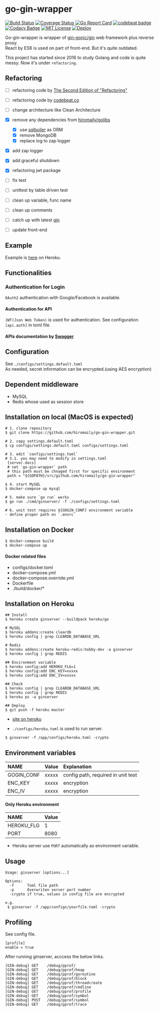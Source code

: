 # go-gin-wrapper

[![Build Status](https://travis-ci.org/hiromaily/go-gin-wrapper.svg?branch=master)](https://travis-ci.org/hiromaily/go-gin-wrapper)
[![Coverage Status](https://coveralls.io/repos/github/hiromaily/go-gin-wrapper/badge.svg?branch=master)](https://coveralls.io/github/hiromaily/go-gin-wrapper?branch=master)
[![Go Report Card](https://goreportcard.com/badge/github.com/hiromaily/go-gin-wrapper)](https://goreportcard.com/report/github.com/hiromaily/go-gin-wrapper)
[![codebeat badge](https://codebeat.co/badges/30d3509a-36be-408b-bfed-ddd6f601c075)](https://codebeat.co/projects/github-com-hiromaily-go-gin-wrapper-master)
[![Codacy Badge](https://api.codacy.com/project/badge/Grade/83df70f4373d47f8b889be10ad28d4a3)](https://www.codacy.com/app/hiromaily2/go-gin-wrapper?utm_source=github.com&amp;utm_medium=referral&amp;utm_content=hiromaily/go-gin-wrapper&amp;utm_campaign=Badge_Grade)
[![MIT License](http://img.shields.io/badge/license-MIT-blue.svg?style=flat)](https://raw.githubusercontent.com/hiromaily/go-gin-wrapper/master/LICENSE)
[![Deploy](https://www.herokucdn.com/deploy/button.svg)](https://heroku.com/deploy?template=https://github.com/hiromaily/go-gin-wrapper)

Go-gin-wrapper is wrapper of [gin-gonic/gin](https://github.com/gin-gonic/gin) web framework plus reverse proxy.  
React by ES6 is used on part of front-end. But it's quite outdated. 

This project has started since 2016 to study Golang and code is quite messy.
Now it's under `refactoring`.


## Refactoring
- [ ] refactoring code by [The Second Edition of "Refactoring"](https://martinfowler.com/articles/refactoring-2nd-ed.html)
- [ ] refactoring code by [codebeat.co](https://codebeat.co/projects/github-com-hiromaily-go-gin-wrapper-master/ratings)
- [ ] change architecture like Clean Architecture
- [x] remove any dependencies from [hiromaily/golibs](https://github.com/hiromaily/golibs)
  - [x] use [sqlboiler](https://github.com/volatiletech/sqlboiler) as ORM
  - [x] remove MongoDB
  - [x] replace log to zap logger
- [x] add zap logger
- [x] add graceful shutdown
- [x] refactoring jwt package  
- [ ] fix test
- [ ] unittest by table driven test
- [ ] clean up variable, func name
- [ ] clean up comments
- [ ] catch up with latest [gin](https://github.com/gin-gonic/gin)
- [ ] update front-end


## Example
Example is [here](https://ginserver.herokuapp.com/) on Heroku.


## Functionalities
### Authentication for Login
`OAuth2` authentication with Google/Facebook is available.

#### Authentication for API
`JWT(Json Web Token)` is used  for authentication.
See configuration `[api.auth]` in toml file.

#### APIs documentation by [Swagger](http://localhost:8080/swagger/?url=https://raw.githubusercontent.com/hiromaily/go-gin-wrapper/master/swagger/swagger.yaml)


## Configuration
See `./configs/settings.default.toml`  
As needed, secret information can be encrypted.(using AES encryption)

## Dependent middleware
- MySQL
- Redis whose used as session store


## Installation on local (MacOS is expected)
```
# 1. clone repository
$ git clone https://github.com/hiromaily/go-gin-wrapper.git

# 2. copy settings.default.toml
$ cp configs/settings.default.toml configs/settings.toml

# 3. edit `configs/settings.toml`
# 3.1. you may need to modify in settings.toml
 [server.docs]
 # set `go-gin-wrapper` path
 # this path must be chnaged first for specific environment
 path = "${GOPATH}/src/github.com/hiromaily/go-gin-wrapper"

$ 4. start MySQL
$ docker-compose up mysql
 
# 5. make sure `go run` works
$ go run ./cmd/ginserver/ -f ./configs/settings.toml

# 6. unit test requires ${GOGIN_CONF} environment variable
- define proper path on `.envrc`
```


## Installation on Docker
```
$ docker-compose build
$ docker-compose up
```

#### Docker related files
* configs/docker.toml
* docker-compose.yml
* docker-compose.override.yml
* Dockerfile
* ./build/docker/*


## Installation on Heroku
```
## Install 
$ heroku create ginserver --buildpack heroku/go

# MySQL
$ heroku addons:create cleardb
$ heroku config | grep CLEARDB_DATABASE_URL

# Redis
$ heroku addons:create heroku-redis:hobby-dev -a ginserver 
$ heroku config | grep REDIS

## Environment variable
$ heroku config:add HEROKU_FLG=1
$ heroku config:add ENC_KEY=xxxxx
$ heroku config:add ENC_IV=xxxxx

## Check
$ heroku config | grep CLEARDB_DATABASE_URL
$ heroku config | grep REDIS
$ heroku ps -a ginserver

## Deploy
$ git push -f heroku master
``` 

* [site on heroku](https://ginserver.herokuapp.com/)

* `./configs/heroku.toml` is used to run server.  
```
$ ginserver -f /app/configs/heroku.toml -crypto
```


## Environment variables
| NAME              | Value            | Explanation                        |
|:------------------|:-----------------|:-----------------------------------|
| GOGIN_CONF        | xxxxx            | config path, required in unit test |
| ENC_KEY           | xxxxx            | encryption                         |
| ENC_IV            | xxxxx            | encryption                         |

#### Only Heroku environment
| NAME              | Value            |
|:------------------|:-----------------|
| HEROKU_FLG        | 1                |
| PORT              | 8080             |

- Heroku server use `PORT` automatically as environment variable.


## Usage
```
Usage: ginserver [options...]

Options:
  -f      Toml file path
  -p      Overwriten server port number
  -crypto if true, values in config file are encrypted

e.g.
 $ ginserver -f /app/configs/yourfile.toml -crypto
```


## Profiling
See config file.
```
[profile]
enable = true
```

After running ginserver, acccess the below links.
```
[GIN-debug] GET    /debug/pprof/
[GIN-debug] GET    /debug/pprof/heap
[GIN-debug] GET    /debug/pprof/goroutine
[GIN-debug] GET    /debug/pprof/block
[GIN-debug] GET    /debug/pprof/threadcreate
[GIN-debug] GET    /debug/pprof/cmdline
[GIN-debug] GET    /debug/pprof/profile
[GIN-debug] GET    /debug/pprof/symbol
[GIN-debug] POST   /debug/pprof/symbol
[GIN-debug] GET    /debug/pprof/trace
```
